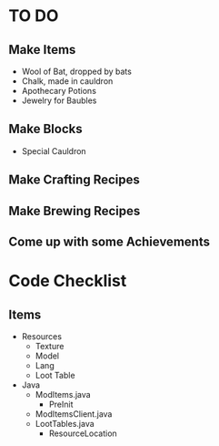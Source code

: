 # TO DO

## Make Items

- Wool of Bat, dropped by bats
- Chalk, made in cauldron
- Apothecary Potions
- Jewelry for Baubles

## Make Blocks

- Special Cauldron

## Make Crafting Recipes

## Make Brewing Recipes

## Come up with some Achievements

# Code Checklist

## Items

- Resources
  - Texture
  - Model
  - Lang
  - Loot Table
- Java
  - ModItems.java
    - PreInit
  - ModItemsClient.java
  - LootTables.java
    - ResourceLocation